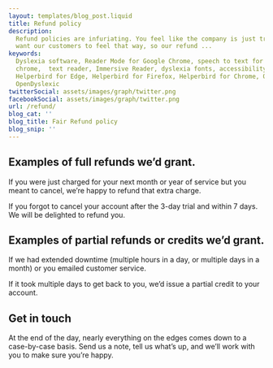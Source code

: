 ```yaml
---
layout: templates/blog_post.liquid
title: Refund policy
description:
  Refund policies are infuriating. You feel like the company is just trying to rip you off. We never
  want our customers to feel that way, so our refund ...
keywords:
  Dyslexia software, Reader Mode for Google Chrome, speech to text for chrome, Text to speech for
  chrome,  text reader, Immersive Reader, dyslexia fonts, accessibility software, dyslexia software,
  Helperbird for Edge, Helperbird for Firefox, Helperbird for Chrome, Opendyslexic for Chrome,
  OpenDyslexic
twitterSocial: assets/images/graph/twitter.png
facebookSocial: assets/images/graph/twitter.png
url: /refund/
blog_cat: ''
blog_title: Fair Refund policy
blog_snip: ''
---
```


## Examples of full refunds we’d grant.

If you were just charged for your next month or year of service but you meant to cancel, we’re happy to refund that extra charge.

If you forgot to cancel your account after the 3-day trial and within 7 days. We will be delighted to refund you.

## Examples of partial refunds or credits we’d grant.

If we had extended downtime (multiple hours in a day, or multiple days in a month) or you emailed customer service. 

If it took multiple days to get back to you, we’d issue a partial credit to your account.

## Get in touch

At the end of the day, nearly everything on the edges comes down to a case-by-case basis. Send us a note, tell us what’s up, and we’ll work with you to make sure you’re happy.

